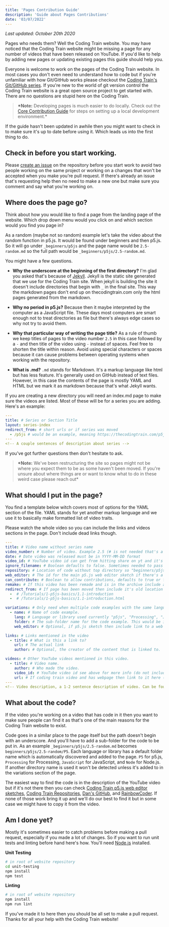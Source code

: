 ```yaml
---
title: 'Pages Contribution Guide'
description: 'Guide about Pages Contributions'
date: '03/07/2022'
---
```


_Last updated: October 20th 2020_

Pages who needs them? Well the Coding Train website. You may have noticed that the Coding Train website might be missing a page for any number of videos that have been released on YouTube. If you'd like to help by adding new pages or updating existing pages this guide should help you.

Everyone is welcome to work on the pages of the Coding Train website. In most cases you don't even need to understand how to code but if you're unfamiliar with how Git/GitHub works please checkout the [Coding Train's Git/GitHub series](https://thecodingtrain.com/beginners/git-and-github/). If you're new to the world of git version control the Coding Train website is a great open source project to get started with. There are no questions are stupid here on the Coding Train.

> **\*Note:** Developing pages is much easier to do locally. Check out the [Core Contribution Guide](https://thecodingtrain.com/Guides/core-contribution-guide.html) for steps on setting up a local development environment.\*

If the guide hasn't been updated in awhile then you might want to check in to make sure it's up to date before using it. Which leads us into the first thing to do.

## Check in before you start working.

Please [create an issue](https://github.com/CodingTrain/website/issues/new) on the repository before you start work to avoid two people working on the same project or working on a changes that won't be accepted when you make you're pull request. If there's already an issue that's requesting help then no need to make a new one but make sure you comment and say what you're working on.

## Where does the page go?

Think about how you would like to find a page from the landing page of the website. Which drop down menu would you click on and which section would you find you page in?

As a random (maybe not so random) example let's take the video about the random function in p5.js. It would be found under beginners and then p5.js. So it will go under `_beginners/p5js` and the page name would be `2.5-random.md` so the full path would be `_beginners/p5js/2.5-random.md`.

You might have a few questions.

- **Why the underscore at the beginning of the first directory?** I'm glad you asked that's because of [Jekyll](https://jekyllrb.com/). Jekyll is the static site generated that we use for the Coding Train site. When jekyll is building the site it doesn't include directories that begin with `_` in the final site. This way the markdown pages don't end up on thecodingtrain.com only the html pages generated from the markdown.

- **Why no period in p5.js?** Because then it maybe interpreted by the computer as a JavaScript file. These days most computers are smart enough not to treat directories as file but there's always edge cases so why not try to avoid them.

- **Why that particular way of writing the page title?** As a rule of thumb we keep titles of pages to the video number `2.5` in this case followed by a `-` and then title of the video using `-` instead of spaces. Feel free to shorten the title within reason. Avoid using special characters or spaces because it can cause problems between operating systems when working with the repository.

- **What is .md?** `.md` stands for Markdown. It's a markup language like html but has less feature. It's generally used on GitHub instead of text files. However, in this case the contents of the page is mostly YAML and HTML but we mark it as markdown because that's what Jekyll wants.

If you are creating a new directory you will need an index.md page to make sure the videos are listed. Most of these will be for a series you are adding. Here's an example:

```yaml
---
title: # Series or Section Title
layout: series-index
redirect_from: # short urls or if series was moved
  - /p5js # would be an example, meaning https://thecodingtrain.com/p5js goes to this page
---
<!-- A couple sentences of description about series -->
```

If you've got further questions then don't hesitate to ask.

> **\*Note:** We've been restructuring the site so pages might not be where you expect them to be as some haven't been moved. If you're unsure about where things are or want to know what to do in these weird case please reach out\*

## What should I put in the page?

You find a template below witch covers most of options for the YAML section of the file. YAML stands for yet another markup language and we use it to basically make formatted list of video traits.

Please watch the whole video so you can include the links and videos sections in the page. Don't include dead links though.

```yaml
---
title: # Video name without series name
video_number: # Number of video. Example 2.5 (# is not needed that's a comment in yaml).
date: # Date video was released must be in YYYY-MM-DD format
video_id: # YouTube video id can get from hitting share on yt and it's the string after https://youtu.be/
ignore_filename: # Boolean defaults to false. Sometimes needed to pass unit tests with files that have 0.something as the number. Only use if necessary.
repository: # Location of code without top directory so "beginners/p5js/<code folder name>" would be "/p5js/<code folder name>"
web_editor: # The id for the main p5.js web editor sketch if there's a p5.js example.
can_contribute: # Boolean to allow contributions, defaults to true or false based on folder configuration in _config.yml
remake: # If this video has been remade and is in the archive include a the location of new page without .md. Example /beginners/p5js/1.3-shapes-and-drawing.
redirect_from: # If page has been moved then include it's old location (next two lines are an example)
  -  # /Tutorials/1-p5js-basics/1.1-introduction
  -  # /Tutorials/1-p5js-basics/1.1-introduction.html

variations: # Only need when multiple code examples with the same languages or library. Example: two p5.js code examples.
  - name: # Name of code example.
    lang: # Language or library used currently "p5js", "Processing", "Javascript" and "Nodejs" are the only supported options.
    folder: # The sub-folder name for the code example. This would be instead of P5 or Processing which are the defaults.
    web_editor: # Optional, if p5.js sketch then include link to a web editor version

links: # Links mentioned in the video
  - title: # What is this a link to?
    url: # The actual link
    author: # Optional, the creator of the content that is linked to.

videos: # Other YouTube videos mentioned in this video.
  - title: # Video name.
    author: # Who made the video.
    video_id: # YouTube video id see above for more info (do not include if it's a coding train video and it has a webpage.
    url: # If coding train video and has webpage then link to it here (example "/learning/nature-of-code/1.4-static-functions").
---
<!-- Video description, a 1-2 sentence description of video. Can be found at the beginning of the YouTube description. -->
```

## What about the code?

If the video you're working on a video that has code in it then you want to make sure people can find it as that's one of the main reasons for the Coding Train website to exist.

Code goes in a similar place to the page itself but the path doesn't begin with an underscore. And you'll have to add a sub-folder for the code to be put in. As an example `_beginners/p5js/2.5-random.md` becomes `beginners/p5js/2.5-random/P5`. Each language or library has a default folder name which is automatically discovered and added to the page. `P5` for p5.js, `Processing` for Processing, `JavaScript` for JavaScript, and `Node` for Node.js. If another directory name is used it won't be detected unless it's added to in the variations section of the page.

The easiest way to find the code is in the description of the YouTube video but if it's not there then you can check [Coding Train p5.js web editor sketches](https://editor.p5js.org/codingtrain/sketches/), [Coding Train Repositories](https://github.com/CodingTrain), [Dan's GitHub](https://github.com/shiffman), and [RainbowCoder](https://github.com/RainbowCoder). If none of those work bring it up and we'll do our best to find it but in some case we might have to copy it from the video.

## Am I done yet?

Mostly it's sometimes easier to catch problems before making a pull request, especially if you made a lot of changes. So if you want to run unit tests and linting before hand here's how. You'll need [Node.js](https://nodejs.org) installed.

**Unit Testing**

```bash
# in root of website repository
cd unit-testing
npm install
npm test
```

**Linting**

```bash
# in root of website repository
npm install
npm run lint
```

If you've made it to here then you should be all set to make a pull request. Thanks for all your help with the Coding Train website!

